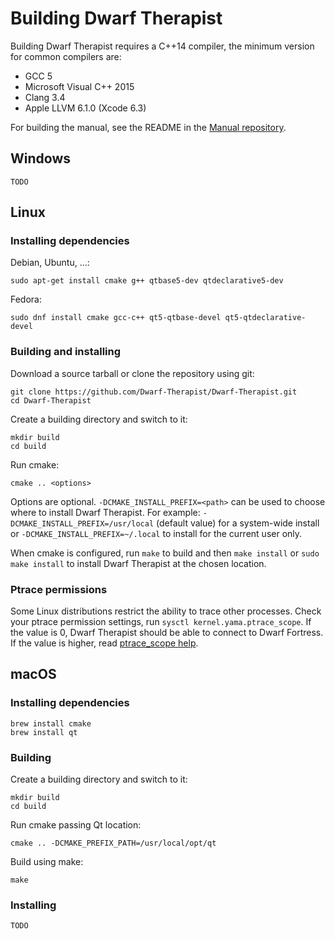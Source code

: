 Building Dwarf Therapist
========================

Building Dwarf Therapist requires a C++14 compiler, the minimum version for common compilers are:

 - GCC 5
 - Microsoft Visual C++ 2015
 - Clang 3.4
 - Apple LLVM 6.1.0 (Xcode 6.3)

For building the manual, see the README in the [Manual repository](https://github.com/Dwarf-Therapist/Manual).

Windows
-------

    TODO

Linux
-----

### Installing dependencies

Debian, Ubuntu, ...:

    sudo apt-get install cmake g++ qtbase5-dev qtdeclarative5-dev

Fedora:

    sudo dnf install cmake gcc-c++ qt5-qtbase-devel qt5-qtdeclarative-devel

### Building and installing

Download a source tarball or clone the repository using git:

    git clone https://github.com/Dwarf-Therapist/Dwarf-Therapist.git
    cd Dwarf-Therapist

Create a building directory and switch to it:

    mkdir build
    cd build

Run cmake:

    cmake .. <options>

Options are optional. `-DCMAKE_INSTALL_PREFIX=<path>` can be used to choose
where to install Dwarf Therapist.  For example:
`-DCMAKE_INSTALL_PREFIX=/usr/local` (default value) for a system-wide install
or `-DCMAKE_INSTALL_PREFIX=~/.local` to install for the current user only.

When cmake is configured, run `make` to build and then `make install` or
`sudo make install` to install Dwarf Therapist at the chosen location.

### Ptrace permissions

Some Linux distributions restrict the ability to trace other processes. Check your ptrace permission settings, run `sysctl kernel.yama.ptrace_scope`. If the value is 0, Dwarf Therapist should be able to connect to Dwarf Fortress. If the value is higher, read [ptrace_scope help](dist/ptrace_scope/README.md).

macOS
-----

### Installing dependencies

    brew install cmake
    brew install qt

### Building

Create a building directory and switch to it:

    mkdir build
    cd build

Run cmake passing Qt location:

    cmake .. -DCMAKE_PREFIX_PATH=/usr/local/opt/qt

Build using make:

    make

### Installing

    TODO

